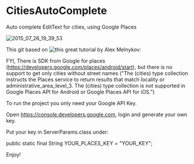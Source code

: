 # CitiesAutoComplete

Auto complete EditText for cities, using Google Places

![2015_07_26_19_39_53](https://cloud.githubusercontent.com/assets/4125349/8894888/2f2109e4-33cf-11e5-9068-edb2ebe39979.gif)

This git based on ![this](http://makovkastar.github.io/blog/2014/04/12/android-autocompletetextview-with-suggestions-from-a-web-service/) great tutorial by Alex Melnykov:


FYI, There is SDK from Google for places (https://developers.google.com/places/android/start), but there is no support to get only cities without street names ("The (cities) type collection instructs the Places service to return results that match locality or administrative_area_level_3. The (cities) type collection is not supported in Google Places API for Android or Google Places API for iOS.")


To run the project you only need your Google API Key.

Open https://console.developers.google.com, login and generate your own key.

Put your key in ServerParams.class under:  

public static final String YOUR_PLACES_KEY = "YOUR_KEY";

Enjoy!

